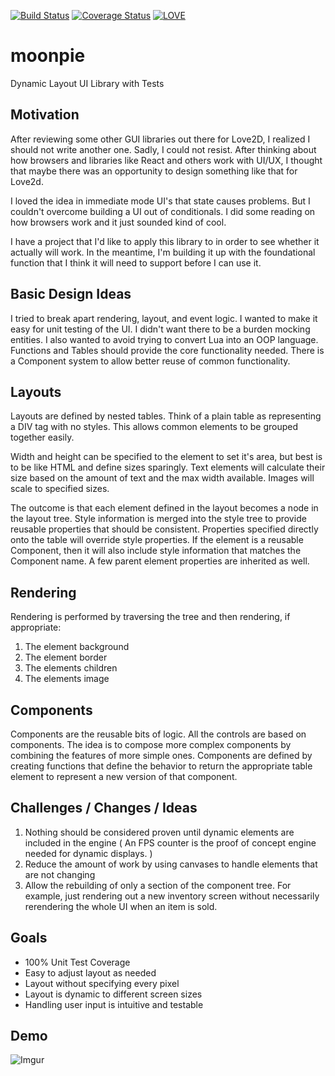 [![Build Status](https://travis-ci.org/tredfern/moonpie.svg?branch=master)](https://travis-ci.org/tredfern/moonpie)
[![Coverage Status](https://coveralls.io/repos/github/tredfern/moonpie/badge.svg?branch=master)](https://coveralls.io/github/tredfern/moonpie?branch=master)
[![LOVE](https://img.shields.io/badge/L%C3%96VE-11.2-EA316E.svg)](http://love2d.org/)

# moonpie
Dynamic Layout UI Library with Tests

## Motivation

After reviewing some other GUI libraries out there for Love2D, I realized I should not write another one. 
Sadly, I could not resist. After thinking about how browsers and libraries like React and others
work with UI/UX, I thought that maybe there was an opportunity to design something like that for Love2d.

I loved the idea in immediate mode UI's that state causes problems. But I couldn't overcome building a UI 
out of conditionals. I did some reading on how browsers work and it just sounded kind of cool.

I have a project that I'd like to apply this library to in order to see whether it actually will work. In
the meantime, I'm building it up with the foundational function that I think it will need to support before
I can use it.

## Basic Design Ideas

I tried to break apart rendering, layout, and event logic. I wanted to make it easy for unit testing of
the UI. I didn't want there to be a burden mocking entities. I also wanted to avoid trying to convert
Lua into an OOP language. Functions and Tables should provide the core functionality needed. There is
a Component system to allow better reuse of common functionality.

## Layouts

Layouts are defined by nested tables. Think of a plain table as representing a DIV tag with no styles.
This allows common elements to be grouped together easily.

Width and height can be specified to the element to set it's area, but best is to be like HTML and define
sizes sparingly. Text elements will calculate their size based on the amount of text and the max width available.
Images will scale to specified sizes.

The outcome is that each element defined in the layout becomes a node in the layout tree. Style information
is merged into the style tree to provide reusable properties that should be consistent. Properties specified
directly onto the table will override style properties. If the element is a reusable Component, then it will
also include style information that matches the Component name. A few parent element properties are inherited
as well.

## Rendering

Rendering is performed by traversing the tree and then rendering, if appropriate:
 1. The element background
 1. The element border
 1. The elements children
 1. The elements image

## Components

Components are the reusable bits of logic. All the controls are based on components. The idea is to compose
more complex components by combining the features of more simple ones. Components are defined by creating
functions that define the behavior to return the appropriate table element to represent a new version of that
component.

## Challenges / Changes / Ideas

 1. Nothing should be considered proven until dynamic elements are included in the engine
  ( An FPS counter is the proof of concept engine needed for dynamic displays. )
 1. Reduce the amount of work by using canvases to handle elements that are not changing
 1. Allow the rebuilding of only a section of the component tree. For example, just rendering out a new inventory screen
   without necessarily rerendering the whole UI when an item is sold.

## Goals
 * 100% Unit Test Coverage
 * Easy to adjust layout as needed
 * Layout without specifying every pixel
 * Layout is dynamic to different screen sizes
 * Handling user input is intuitive and testable

## Demo
![Imgur](https://i.imgur.com/X4WlHum.gifv)
